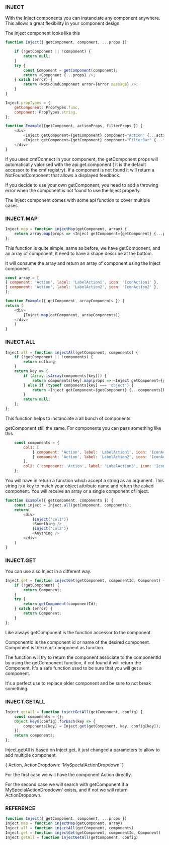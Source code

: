 ### **INJECT**

With the Inject components you can instanciate any component anywhere. This allows a great flexibility in your component design.

The Inject component looks like this

```js
function Inject({ getComponent, component, ...props })

    if (!getComponent || !component) {
        return null;
    }
    try {
        const Component = getComponent(component);
        return <Component {...props} />;
    } catch (error) {
        return <NotFoundComponent error={error.message} />;
    }
}

Inject.propTypes = {
    getComponent: PropTypes.func,
    component: PropTypes.string,
};
```

```js
function Example({getComponent, actionProps, filterProps }) {
    <div>
        <Inject getComponent={getComponent} component="Action" {...actionProps} />
        <Inject getComponent={getComponent} component="FilterBar" {...filterProps} />        
    </div>
}
```

If you used cmfConnect in your component, the getComponent props will automatically valorised with the api.get.component \( it is the default accessor to the cmf registry\). If a component is not found it will return  a NotFoundComponent that allows a displayed feedback.

If you decide to use your own getComponent, you need to add a throwing error when the component is not found to use the Inject properly.

The Inject component comes with some api function to cover multiple cases.

### INJECT.MAP

```js
Inject.map = function injectMap(getComponent, array) {
    return array.map(props => <Inject getComponent={getComponent} {...props} />);
};
```

This function is quite simple, same as before, we have getComponent, and an array of component, it need to have a shape describe at the bottom.

It will consume the array and return an array of component using the Inject component.

```js
const array = [
{ component: 'Action', label: 'LabelAction1', icon: 'IconAction1' },
{ component: 'Action', label: 'LabelAction2', icon: 'IconAction2' },
];
```

```js
function Example({ getComponent, arrayComponents }) {
return (
    <div>
        {Inject.map(getComponent, arrayComponents)}
    </div>
    )
}
```

### INJECT.ALL

```js
Inject.all = function injectAll(getComponent, components) {
    if (!getComponent || !components) {
        return nothing;
    }
    return key => {
        if (Array.isArray(components[key])) {
            return components[key].map(props => <Inject getComponent={getComponent} {...props} />);
        } else if (typeof components[key] === 'object') {
            return <Inject getComponent={getComponent} {...components[key]} />;
        }
        return null;
    };
};
```

This function helps to instanciate a all bunch of components.

getComponent still the same. For components you can pass something like this

```js
    const components = {
        col1: [
            { component: 'Action', label: 'LabelAction1', icon: 'IconAction1' },
            { component: 'Action', label: 'LabelAction2', icon: 'IconAction2' },
        ],
        col2: { component: 'Action', label: 'LabelAction3', icon: 'IconAction3' },
    };
```

You will have in return a function which accept a string as an argument. This string is a key to match your object attribute name and return the asked component. You will receive an array or a single component of Inject.

```js
function Example({ getComponent, components }) {
    const inject = Inject.all(getComponent, components);
    return(
        <div>
            {inject('col1')}
            <Something />
            {inject('col2')}
            <Anything />          
        </div>
    )
}
```

### INJECT.GET

You can use also Inject in a different way.

```js
Inject.get = function injectGet(getComponent, componentId, Component) {
    if (!getComponent) {
        return Component;
    }
    try {
        return getComponent(componentId);
    } catch (error) {
        return Component;
    }
};
```

Like always getComponent is the function accessor to the component.

ComponentId is the component id or name of the desired component. Component is the react component as function.

The function will try to return the component associate to the componentId by using the getComponent function, if not found it will return the Component. It's a safe function used to be sure that you will get a component.

It's a perfect use to replace older component and be sure to not break something.

### INJECT.GETALL

```js
Inject.getAll = function injectGetAll(getComponent, config) {
    const components = {};
    Object.keys(config).forEach(key => {
        components[key] = Inject.get(getComponent, key, config[key]);
    });
    return components;
};
```

Inject.getAll is based on Inject.get, it just changed a parameters to allow to add multiple component.

{ Action, ActionDropdown: 'MySpecialActionDropdown' }

For the first case we will have the component Action directly.

For the second case we will search with getComponent if a  MySpecialActionDropdown' exists, and if not we will return ActionDropdown.

### REFERENCE

```js
function Inject({ getComponent, component, ...props })
Inject.map = function injectMap(getComponent, array)
Inject.all = function injectAll(getComponent, components)
Inject.get = function injectGet(getComponent, componentId, Component)
Inject.getAll = function injectGetAll(getComponent, config)
```



